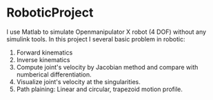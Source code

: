 # RoboticProject
I use Matlab to simulate Openmanipulator X robot (4 DOF) without any simulink tools. 
In this project I several basic problem in robotic: 
1. Forward kinematics
2. Inverse kinematics
3. Compute joint's velocity by Jacobian method and compare with numberical differentiation.
4. Visualize joint's velocity at the singularities.
5. Path plaining: Linear and circular, trapezoid motion profile.

